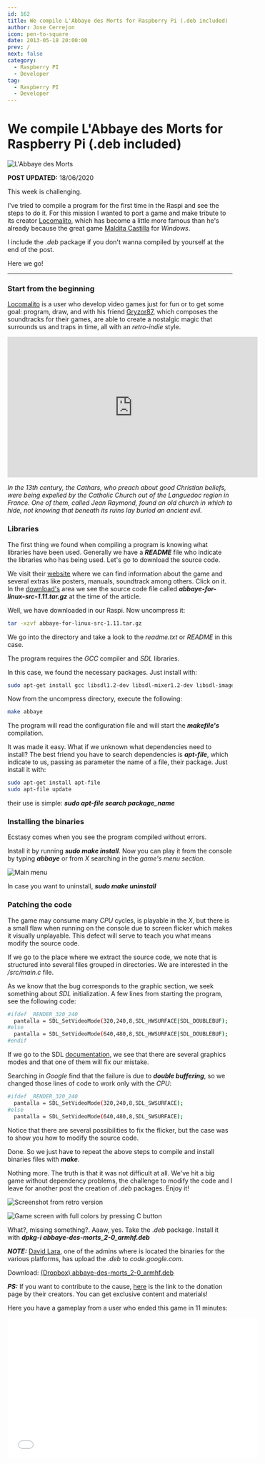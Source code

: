 ```yaml
---
id: 162
title: We compile L'Abbaye des Morts for Raspberry Pi (.deb included)
author: Jose Cerrejon
icon: pen-to-square
date: 2013-05-18 20:00:00
prev: /
next: false
category:
  - Raspberry PI
  - Developer
tag:
  - Raspberry PI
  - Developer
---
```


# We compile L'Abbaye des Morts for Raspberry Pi (.deb included)

![L'Abbaye des Morts](/images/2013/05/labbaye_cover.jpg)

**POST UPDATED:** 18/06/2020

This week is challenging.

I've tried to compile a program for the first time in the Raspi and see the steps to do it. For this mission I wanted to port a game and make tribute to its creator [Locomalito](http://www.locomalito.com), which has become a little more famous than he's already because the great game [Maldita Castilla](http://www.locomalito.com/maldita_castilla.php) for *Windows*.

I include the *.deb* package if you don't wanna compiled by yourself at the end of the post.

Here we go!

- - -
###  Start from the beginning

[Locomalito](http://www.locomalito.com/about.php) is a user who develop video games just for fun or to get some goal: program, draw, and with his friend [Gryzor87](http://www.gr87.com), which composes the soundtracks for their games, are able to create a nostalgic magic that surrounds us and traps in time, all with an *retro-indie* style.

<iframe width="560" height="315" src="https://www.youtube.com/embed/ryPeKEhhtlM" frameborder="0" allow="accelerometer; autoplay; encrypted-media; gyroscope; picture-in-picture" allowfullscreen></iframe>

*In the 13th century, the Cathars, who preach about good Christian beliefs, were being expelled by the Catholic Church out of the Languedoc region in France. One of them, called Jean Raymond, found an old church in which to hide, not knowing that beneath its ruins lay buried an ancient evil.*

###  Libraries

The first thing we found when compiling a program is knowing what libraries have been used. Generally we have a ***README*** file who indicate the libraries who has being used. Let's go to download the source code.

We visit their [website](http://www.locomalito.com/abbaye_des_morts.php) where we can find information about the game and several extras like posters, manuals, soundtrack among others. Click on it. In the [download's](http://code.google.com/p/abbaye-for-linux/downloads/list) area we see the source code file called ***abbaye-for-linux-src-1.11.tar.gz*** at the time of the article.

Well, we have downloaded in our Raspi. Now uncompress it:

```bash
tar -xzvf abbaye-for-linux-src-1.11.tar.gz
```

We go into the directory and take a look to the *readme.txt* or *README* in this case.

The program requires the *GCC* compiler and *SDL* libraries.

In this case, we found the necessary packages. Just install with:

```bash
sudo apt-get install gcc libsdl1.2-dev libsdl-mixer1.2-dev libsdl-image1.2-dev libsdl-ttf2.0-dev libsdl-gfx1.2-dev
```

Now from the uncompress directory, execute the following:

```bash
make abbaye
```

The program will read the configuration file and will start the ***makefile's*** compilation.

It was made it easy. What if we unknown what dependencies need to install? The best friend you have to search dependencies is ***apt-file***, which indicate to us, passing as parameter the name of a file, their package. Just install it with:

```bash
sudo apt-get install apt-file
sudo apt-file update
```

their use is simple: ***sudo apt-file search package_name***

###  Installing the binaries

Ecstasy comes when you see the program compiled without errors.

Install it by running ***sudo make install***. Now you can play it from the console by typing ***abbaye*** or from *X* searching in the *game's menu section*.

![Main menu](/images/2013/05/labbaye_main.jpg "Main menu")

In case you want to uninstall, ***sudo make uninstall***

###  Patching the code

The game may consume many *CPU* cycles, is playable in the *X*, but there is a small flaw when running on the console due to screen flicker which makes it visually unplayable. This defect will serve to teach you what means modify the source code.

If we go to the place where we extract the source code, we note that is structured into several files grouped in directories. We are interested in the */src/main.c*  file.

As we know that the bug corresponds to the graphic section, we seek something about *SDL* initialization. A few lines from starting the program, see the following code:

```bash
#ifdef _RENDER_320_240
  pantalla = SDL_SetVideoMode(320,240,8,SDL_HWSURFACE|SDL_DOUBLEBUF);
#else
  pantalla = SDL_SetVideoMode(640,480,8,SDL_HWSURFACE|SDL_DOUBLEBUF);
#endif
```

If we go to the SDL [documentation](http://www.libsdl.org/release/SDL-1.2.15/docs/html/sdlsetvideomode.html), we see that there are several graphics modes and that one of them will fix our mistake.

Searching in *Google* find that the failure is due to ***double buffering***, so we changed those lines of code to work only with the *CPU*:

```bash
#ifdef _RENDER_320_240
  pantalla = SDL_SetVideoMode(320,240,8,SDL_SWSURFACE);
#else
  pantalla = SDL_SetVideoMode(640,480,8,SDL_SWSURFACE);
```

Notice that there are several possibilities to fix the flicker, but the case was to show you how to modify the source code.

Done. So we just have to repeat the above steps to compile and install binaries files with ***make***.

Nothing more. The truth is that it was not difficult at all. We've hit a big game without dependency problems, the challenge to modify the code and I leave for another post the creation of *.deb* packages. Enjoy it!

![Screenshot from retro version](/images/2013/05/labbaye_screen1.jpg "Screenshot from retro version")

![Game screen with full colors by pressing C button](/images/2013/05/labbaye_screen_full.jpg "Game screen with full colors by pressing C button")

What?, missing something?. Aaaw, yes. Take the .*deb* package. Install it with ***dpkg-i abbaye-des-morts_2-0_armhf.deb***

***NOTE:*** [David Lara](https://twitter.com/nevat), one of the admins where is located the binaries for the various platforms, has upload the *.deb* to *code.google.com*.

Download: [(Dropbox) abbaye-des-morts_2-0_armhf.deb](https://www.dropbox.com/s/w8iz2q3us5eablk/abbaye-des-morts_2-0_armhf.deb?dl=0)

***PS:*** If you want to contribute to the cause, [here](http://www.locomalito.com/donate.php) is the link to the donation page by their creators. You can get exclusive content and materials!

Here you have a gameplay from a user who ended this game in 11 minutes:

<iframe width="560" height="315" src="//www.youtube.com/embed/_lTqSXxJsYQ" frameborder="0" allowfullscreen></iframe>